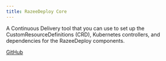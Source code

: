 ```yaml
---
title: RazeeDeploy Core
---
```


A Continuous Delivery tool that you can use to set up the CustomResourceDefinitions (CRD), Kubernetes controllers, and dependencies for the RazeeDeploy components.

[GitHub](https://github.com/razee-io/RazeeDeploy-core)
